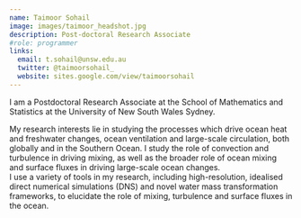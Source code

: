 ```yaml
---
name: Taimoor Sohail
image: images/taimoor_headshot.jpg
description: Post-doctoral Research Associate
#role: programmer
links:
  email: t.sohail@unsw.edu.au
  twitter: @taimoorsohail_
  website: sites.google.com/view/taimoorsohail
---
```


I am a Postdoctoral Research Associate at the School of Mathematics and Statistics at the University of New South Wales Sydney.

My research interests lie in studying the processes which drive ocean heat and freshwater changes, ocean ventilation and large-scale circulation, both globally and in the Southern Ocean. I study the role of convection and turbulence in driving mixing, as well as the broader role of ocean mixing and surface fluxes in driving large-scale ocean changes.  
I use a variety of tools in my research, including high-resolution, idealised direct numerical simulations (DNS) and novel water mass transformation frameworks, to elucidate the role of mixing, turbulence and surface fluxes in the ocean. 
